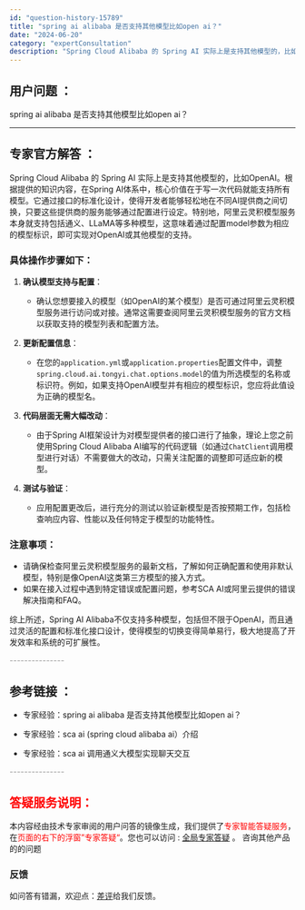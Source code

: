 ```yaml
---
id: "question-history-15789"
title: "spring ai alibaba 是否支持其他模型比如open ai？"
date: "2024-06-20"
category: "expertConsultation"
description: "Spring Cloud Alibaba 的 Spring AI 实际上是支持其他模型的，比如OpenAI。根据提供的知识内容，在Spring AI体系中，核心价值在于写一次代码就能支持所有模型。它通过接口的标准化设计，使得开发者能够轻松地在不同AI提供商之间切换，只要这些提供商的服务能够通过配置进"
---
```


## 用户问题 ： 
 spring ai alibaba 是否支持其他模型比如open ai？  

---------------
## 专家官方解答 ：

Spring Cloud Alibaba 的 Spring AI 实际上是支持其他模型的，比如OpenAI。根据提供的知识内容，在Spring AI体系中，核心价值在于写一次代码就能支持所有模型。它通过接口的标准化设计，使得开发者能够轻松地在不同AI提供商之间切换，只要这些提供商的服务能够通过配置进行设定。特别地，阿里云灵积模型服务本身就支持包括通义、LLaMA等多种模型，这意味着通过配置model参数为相应的模型标识，即可实现对OpenAI或其他模型的支持。

### 具体操作步骤如下：

1. **确认模型支持与配置**：
   - 确认您想要接入的模型（如OpenAI的某个模型）是否可通过阿里云灵积模型服务进行访问或对接。通常这需要查阅阿里云灵积模型服务的官方文档以获取支持的模型列表和配置方法。

2. **更新配置信息**：
   - 在您的`application.yml`或`application.properties`配置文件中，调整`spring.cloud.ai.tongyi.chat.options.model`的值为所选模型的名称或标识符。例如，如果支持OpenAI模型并有相应的模型标识，您应将此值设为正确的模型名。

3. **代码层面无需大幅改动**：
   - 由于Spring AI框架设计为对模型提供者的接口进行了抽象，理论上您之前使用Spring Cloud Alibaba AI编写的代码逻辑（如通过`ChatClient`调用模型进行对话）不需要做大的改动，只需关注配置的调整即可适应新的模型。

4. **测试与验证**：
   - 应用配置更改后，进行充分的测试以验证新模型是否按预期工作，包括检查响应内容、性能以及任何特定于模型的功能特性。

### 注意事项：
- 请确保检查阿里云灵积模型服务的最新文档，了解如何正确配置和使用非默认模型，特别是像OpenAI这类第三方模型的接入方式。
- 如果在接入过程中遇到特定错误或配置问题，参考SCA AI或阿里云提供的错误解决指南和FAQ。

综上所述，Spring AI Alibaba不仅支持多种模型，包括但不限于OpenAI，而且通过灵活的配置和标准化接口设计，使得模型的切换变得简单易行，极大地提高了开发效率和系统的可扩展性。


<font color="#949494">---------------</font> 


## 参考链接 ：

* 专家经验：spring ai alibaba 是否支持其他模型比如open ai？ 
 
 * 专家经验：sca ai (spring cloud alibaba ai）介绍 
 
 * 专家经验：sca ai 调用通义大模型实现聊天交互 


 <font color="#949494">---------------</font> 
 


## <font color="#FF0000">答疑服务说明：</font> 

本内容经由技术专家审阅的用户问答的镜像生成，我们提供了<font color="#FF0000">专家智能答疑服务</font>，在<font color="#FF0000">页面的右下的浮窗”专家答疑“</font>。您也可以访问 : [全局专家答疑](https://answer.opensource.alibaba.com/docs/intro) 。 咨询其他产品的的问题

### 反馈
如问答有错漏，欢迎点：[差评](https://ai.nacos.io/user/feedbackByEnhancerGradePOJOID?enhancerGradePOJOId=15790)给我们反馈。
